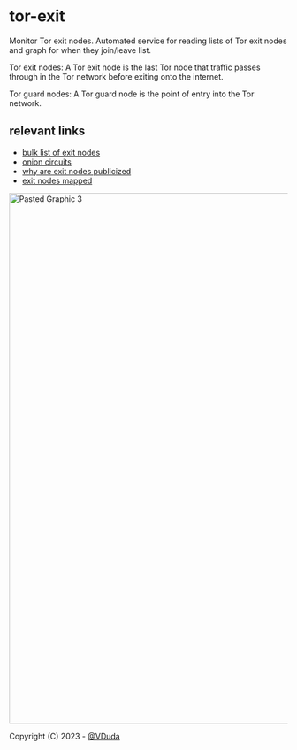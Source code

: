 # tor-exit

Monitor Tor exit nodes. Automated service for reading lists of Tor exit nodes and graph for when they join/leave list. 

Tor exit nodes: A Tor exit node is the last Tor node that traffic passes through in the Tor network before exiting onto the internet. 

Tor guard nodes: A Tor guard node is the point of entry into the Tor network.

## relevant links
- [bulk list of exit nodes](https://check.torproject.org/torbulkexitlist)
- [onion circuits]()
- [why are exit nodes publicized](https://2019.www.torproject.org/docs/faq.html.en#HideExits)
- [exit nodes mapped](https://hackertarget.com/tor-exit-node-visualization/)

<img width="960" alt="Pasted Graphic 3" src="https://user-images.githubusercontent.com/6300279/230659316-525cb219-8a4b-4561-8f3f-398ace6233fd.png">


Copyright (C) 2023 - [@VDuda](http://duda.wtf/legal)
